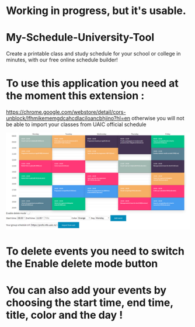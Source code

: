 # Working in progress, but it's usable.
# My-Schedule-University-Tool
Create a printable class and study schedule for your school or college in minutes, with our free online schedule builder!

# To use this application you need at the moment this extension :
https://chrome.google.com/webstore/detail/cors-unblock/lfhmikememgdcahcdlaciloancbhjino?hl=en
otherwise you will not be able to import your classes from UAIC official schedule


![Image description](https://raw.githubusercontent.com/todireanuvalentin/My-Schedule-University-Tool/master/images/img1.PNG)
# To delete events you need to switch the Enable delete mode button
# You can also add your events by choosing the start time, end time, title, color and the day ! 

